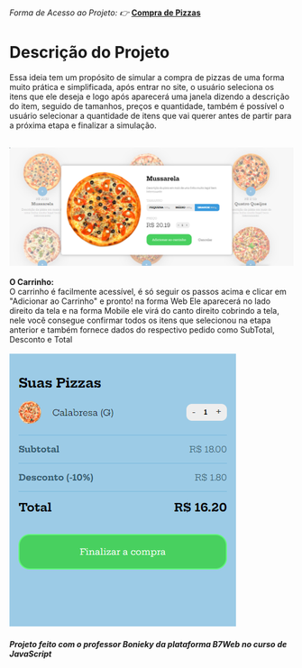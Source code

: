 
<em> Forma de Acesso ao Projeto: 👉 </em>  <a  href="https://filipyj.github.io/compraDePizzas/"><strong> Compra de Pizzas </strong> </a>


<div> 

<h1> Descrição do Projeto </h1>

</div> 

<div>
    <p> Essa ideia tem um propósito de simular a compra de pizzas de uma forma muito prática e simplificada, após entrar no site, o usuário seleciona os itens que ele deseja e logo após aparecerá uma janela dizendo a descrição do item, seguido de tamanhos, preços e quantidade, também é possível o usuário selecionar a quantidade de itens que vai querer antes de partir para a próxima etapa e finalizar a simulação. <br> <br> <div> <img height="50%" src="./images/telaPizzaModal.png"> </div>
    <br> <strong>O Carrinho:</strong> <br>
    O carrinho é facilmente acessível, é só seguir os passos acima e clicar em "Adicionar ao Carrinho" e pronto! na forma Web Ele aparecerá no lado direito da tela e na forma Mobile ele virá do canto direito cobrindo a tela, nele você consegue confirmar todos os itens que selecionou na etapa anterior e também fornece dados do respectivo pedido como SubTotal, Desconto e Total
    <br> <br> <div> <img height="50%" src="./images/telaPizzaCarrinho.png"> </div></p>

</div>

<div> 
 
 <h5> Projeto feito com o professor Bonieky da plataforma B7Web no curso de JavaScript </h1>
 
 
</div>


